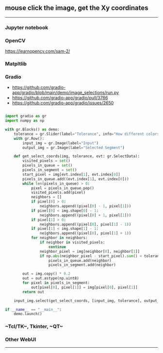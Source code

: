 ## mouse click the image, get the Xy coordinates


***
### Jupyter notebook


### OpenCV
https://learnopencv.com/sam-2/



### Matpltlib


### Gradio
* https://github.com/gradio-app/gradio/blob/main/demo/image_selections/run.py
* https://github.com/gradio-app/gradio/pull/3786
* https://github.com/gradio-app/gradio/issues/2650

```python

import gradio as gr
import numpy as np

with gr.Blocks() as demo:
    tolerance = gr.Slider(label="Tolerance", info="How different colors can be in a segment.", minimum=0, maximum=256*3, value=50)
    with gr.Row():
        input_img = gr.Image(label="Input")
        output_img = gr.Image(label="Selected Segment")

    def get_select_coords(img, tolerance, evt: gr.SelectData):
        visited_pixels = set()
        pixels_in_queue = set()
        pixels_in_segment = set()
        start_pixel = img[evt.index[1], evt.index[0]]
        pixels_in_queue.add((evt.index[1], evt.index[0]))
        while len(pixels_in_queue) > 0:
            pixel = pixels_in_queue.pop()
            visited_pixels.add(pixel)
            neighbors = []
            if pixel[0] > 0:
                neighbors.append((pixel[0] - 1, pixel[1]))
            if pixel[0] < img.shape[0] - 1:
                neighbors.append((pixel[0] + 1, pixel[1]))
            if pixel[1] > 0:
                neighbors.append((pixel[0], pixel[1] - 1))
            if pixel[1] < img.shape[1] - 1:
                neighbors.append((pixel[0], pixel[1] + 1))
            for neighbor in neighbors:
                if neighbor in visited_pixels:
                    continue
                neighbor_pixel = img[neighbor[0], neighbor[1]]
                if np.abs(neighbor_pixel - start_pixel).sum() < tolerance:
                    pixels_in_queue.add(neighbor)
                    pixels_in_segment.add(neighbor)

        out = img.copy() * 0.2
        out = out.astype(np.uint8)
        for pixel in pixels_in_segment:
            out[pixel[0], pixel[1]] = img[pixel[0], pixel[1]]
        return out

    input_img.select(get_select_coords, [input_img, tolerance], output_img)

if __name__ == "__main__":
    demo.launch()
```

### ~Tcl/TK~, Tkinter, ~QT~

### Other WebUI


***
